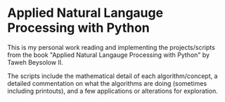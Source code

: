 # Applied Natural Langauge Processing with Python

This is my personal work reading and implementing the projects/scripts from the book "Applied Natural Langauge Processing with Python" by Taweh Beysolow II.

The scripts include the mathematical detail of each algorithm/concept, a detailed commentation on what the algorithms are doing (sometimes including printouts), and a few applications or alterations for exploration.
